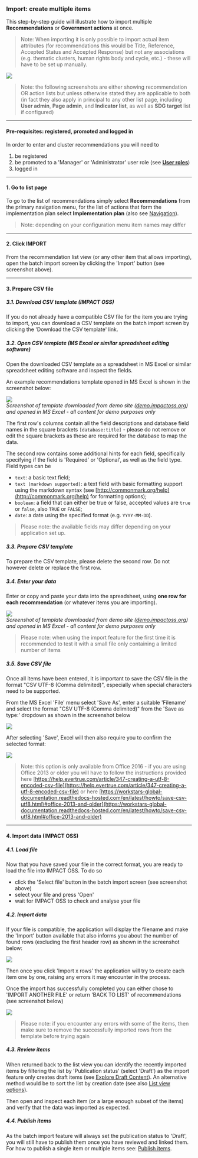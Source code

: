 ### Import: create multiple items

This step-by-step guide will illustrate how to import multiple **Recommendations** or **Government actions** at once.

> Note: When importing it is only possible to import actual item attributes (for recommendations this would be Title, Reference, Accepted Status and Accepted Response) but not any associations (e.g. thematic clusters, human rights body and cycle, etc.) - these will have to be set up manually.

![](https://docs.google.com/drawings/d/e/2PACX-1vQ07OAJSQ-heRG6_rbq06Cl72D8RwxHN_UJDLExztrjbseZd4i9I_x7ImuyP_m10L0l2tB_z3Z6FoyY/pub?w=972&h=579)

> Note: the following screenshots are either showing recommendation OR action lists but unless otherwise stated they are applicable to both (in fact they also apply in principal to any other list page, including **User admin**, **Page admin**, and **Indicator list**, as well as **SDG target** list if configured)

---

#### Pre-requisites: registered, promoted and logged in

In order to enter and cluster recommendations you will need to

1. be registered
2. be promoted to a 'Manager' or 'Administrator' user role (see **[User roles](/info/userroles.md)**)
3. logged in

---

#### 1. Go to list page

To go to the list of recommendations simply select **Recommendations** from the primary navigation menu, for the list of actions that form the implementation plan select **Implementation plan** (also see [Navigation](/intro/navigation.md)).

> Note: depending on your configuration menu item names may differ

---

#### 2. Click IMPORT

From the recommendation list view (or any other item that allows importing), open the batch import screen by clicking the 'Import' button (see screenshot above).

---

#### 3. Prepare CSV file

##### 3.1. Download CSV template (IMPACT OSS)

If you do not already have a compatible CSV file for the item you are trying to import, you can download a CSV template on the batch import screen by clicking the 'Download the CSV template' link.

##### 3.2. Open CSV template (MS Excel or similar spreadsheet editing software)

 Open the downloaded CSV template as a spreadsheet in MS Excel or similar spreadsheet editing software and inspect the fields.

 An example recommendations template opened in MS Excel is shown in the screenshot below:

 ![](/assets/import-rec-template.png)  
 _Screenshot of template downloaded from demo site ([demo.impactoss.org](https://demo.impactoss.org)) and opened in MS Excel - all content for demo purposes only_

The first row's columns contain all the field descriptions and database field names in the square brackets `[database:title]` - please do not remove or edit the square brackets as these are required for the database to map the data.

The second row contains some additional hints for each field, specifically specifying if the field is 'Required' or 'Optional', as well as the field type. Field types can be

* `text`: a basic text field;
* `text (markdown supported)`: a text field with basic formatting support using the markdown syntax (see [http://commonmark.org/help](http://commonmark.org/help) for formatting options);
* `boolean`: a field that can either be true or false, accepted values are `true` or `false`, also `TRUE` or `FALSE`;
* `date`: a date using the specified format (e.g. `YYYY-MM-DD`).

> Please note: the available fields may differ depending on your application set up.

##### 3.3. Prepare CSV template

To prepare the CSV template, please delete the second row. Do not however delete or replace the first row.

##### 3.4. Enter your data

Enter or copy and paste your data into the spreadsheet, using **one row for each recommendation** (or whatever items you are importing).

![](/assets/import-rec-editing.png)  
_Screenshot of template downloaded from demo site ([demo.impactoss.org](https://demo.impactoss.org)) and opened in MS Excel - all content for demo purposes only_

> Please note: when using the import feature for the first time it is recommended to test it with a small file only containing a limited number of items

##### 3.5. Save CSV file

 Once all items have been entered, it is important to save the CSV file in the format "CSV UTF-8 (Comma delimited)", especially when special characters need to be supported.

 From the MS Excel 'File' menu select 'Save As', enter a suitable 'Filename' and select the format "CSV UTF-8 (Comma delimited)" from the 'Save as type:' dropdown as shown in the screenshot below

 ![](/assets/import-rec-save-csv.png)

 After selecting 'Save', Excel will then also require you to confirm the selected format:

 ![](/assets/import-rec-save-csv-confirm.png)

 > Note: this option is only available from Office 2016 - if you are using Office 2013 or older you will have to follow the instructions provided here  [https://help.evertrue.com/article/347-creating-a-utf-8-encoded-csv-file](https://help.evertrue.com/article/347-creating-a-utf-8-encoded-csv-file) or here [https://workstars-global-documentation.readthedocs-hosted.com/en/latest/howto/save-csv-utf8.html\#office-2013-and-older](https://workstars-global-documentation.readthedocs-hosted.com/en/latest/howto/save-csv-utf8.html#office-2013-and-older)

---

#### 4. Import data (IMPACT OSS)

##### 4.1. Load file

Now that you have saved your file in the correct format, you are ready to load the file into IMPACT OSS. To do so

* click the 'Select file' button in the batch import screen (see screenshot above)
* select your file and press 'Open'
* wait for IMPACT OSS to check and analyse your file

##### 4.2. Import data

If your file is compatible, the application will display the filename and make the 'Import' button available that also informs you about the number of found rows (excluding the first header row) as shown in the screenshot below:

![](/assets/import-rec-import.png)

Then once you click 'Import x rows' the application will try to create each item one by one, raising any errors it may encounter in the process.

Once the import has successfully completed you can either chose to 'IMPORT ANOTHER FILE' or return 'BACK TO LIST' of recommendations (see screenshot below)

![](/assets/import-rec-import-success.png)

> Please note: if you encounter any errors with some of the items, then make sure to remove the successfully imported rows from the template before trying again

##### 4.3. Review items

When returned back to the list view you can identify the recently imported items by filtering the list by 'Publication status' (select 'Draft') as the import feature only creates draft items (see [Explore Draft Content](/contributors/draft.md)). An alternative method would be to sort the list by creation date (see also [List view options](/visitors/lists.md)).

Then open and inspect each item (or a large enough subset of the items) and verify that the data was imported as expected.

##### 4.4. Publish items

As the batch import feature will always set the publication status to 'Draft', you will still have to publish them once you have reviewed and linked them. For how to publish a single item or multiple items see: [Publish items](/managers/publish.md).

